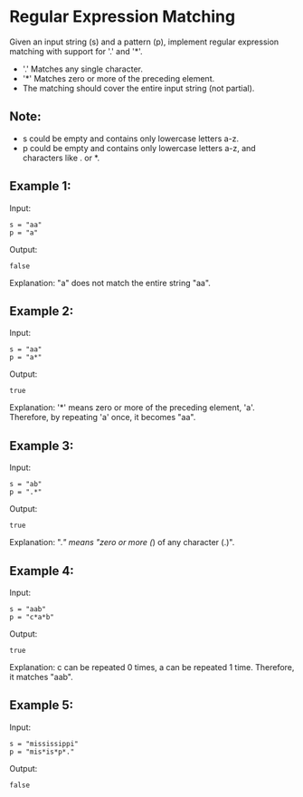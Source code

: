 # Regular Expression Matching

Given an input string (s) and a pattern (p), implement regular expression
matching with support for '.' and '*'.

- '.' Matches any single character.
- '*' Matches zero or more of the preceding element.
- The matching should cover the entire input string (not partial).

## Note:

- s could be empty and contains only lowercase letters a-z.
- p could be empty and contains only lowercase letters a-z,
and characters like . or *.

## Example 1:

Input:

```
s = "aa"
p = "a"
```

Output:

```
false
```

Explanation: "a" does not match the entire string "aa".

## Example 2:

Input:

```
s = "aa"
p = "a*"
```

Output:

```
true
```
Explanation: '*' means zero or more of the preceding element, 'a'.
Therefore, by repeating 'a' once, it becomes "aa".

## Example 3:

Input:

```
s = "ab"
p = ".*"
```

Output:

```
true
```

Explanation: ".*" means "zero or more (*) of any character (.)".

## Example 4:

Input:

```
s = "aab"
p = "c*a*b"
```

Output:

```
true
```

Explanation: c can be repeated 0 times, a can be repeated 1 time.
Therefore, it matches "aab".

## Example 5:

Input:

```
s = "mississippi"
p = "mis*is*p*."
```

Output:

```
false
```
